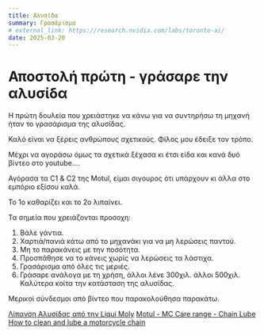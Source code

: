 ```yaml
---
title: Αλυσίδα
summary: Γρασάρισμα
# external_link: https://research.nvidia.com/labs/toronto-ai/
date: 2025-03-20
---
```


# Αποστολή πρώτη - γράσαρε την αλυσίδα

Η πρώτη δουλεία που χρειάστηκε να κάνω για να συντηρήσω τη μηχανή ήταν το γρασάρισμα της αλυσίδας.

Καλό είναι να ξέρεις ανθρώπους σχετικούς. Φίλος μου έδειξε τον τρόπο. 

Μέχρι να αγοράσω όμως τα σχετικά ξέχασα κι έτσι είδα και κανά δυό βίντεο στο youtube....

Αγόρασα τα C1 & C2 της Motul, είμαι σιγουρος ότι υπάρχουν κι άλλα στο εμπόριο εξίσου καλά. 

Το 1ο καθαρίζει και το 2ο λιπαίνει. 

Τα σημεία που χρειάζονται προσοχη:
   1. Βάλε γάντια. 
   2. Χαρτιά/πανιά  κάτω από το μηχανάκι για να μη λερώσεις παντού.
   3. Μη το παρακάνεις με την ποσότητα.
   4. Προσπάθησε να το κάνεις χωρίς να λερώσεις τα λάστιχα.
   5. Γρασάρισμα από όλες τις μεριές.
   6. Γράσαρε ανάλογα με τη χρήση, άλλοι λένε 300χιλ. άλλοι 500χιλ. Καλύτερα κοίτα την κατάσταση της αλυσίδας.  
    
Μερικοί σύνδεσμοι από βίντεο που παρακολούθησα παρακάτω. 

[Λίπανση Αλυσίδας από την Liqui Moly](https://www.youtube.com/watch?v=rZz1DHb4Gms)
[Motul - MC Care range - Chain Lube](https://www.youtube.com/watch?v=D5pmcqNju1k)
[How to clean and lube a motorcycle chain](https://www.youtube.com/watch?v=iqjyE4h6Xds)